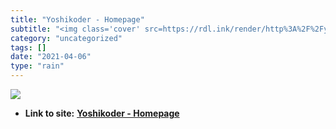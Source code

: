 ```yaml
---
title: "Yoshikoder - Homepage"
subtitle: "<img class='cover' src=https://rdl.ink/render/http%3A%2F%2Fyoshikoder.sourceforge.net%2Findex.html>"
category: "uncategorized"
tags: []
date: "2021-04-06"
type: "rain"
---
```

<img class="cover" src=https://rdl.ink/render/http%3A%2F%2Fyoshikoder.sourceforge.net%2Findex.html>


* **Link to site:** **[Yoshikoder - Homepage](http://yoshikoder.sourceforge.net/index.html)**